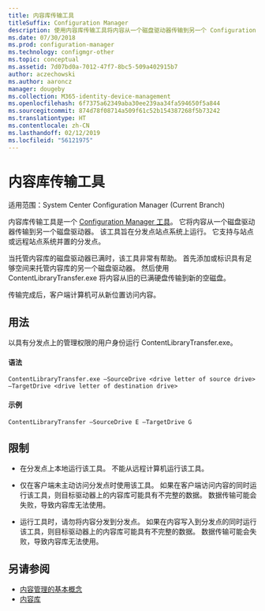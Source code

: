 ```yaml
---
title: 内容库传输工具
titleSuffix: Configuration Manager
description: 使用内容库传输工具将内容从一个磁盘驱动器传输到另一个 Configuration Manager 分发点上。
ms.date: 07/30/2018
ms.prod: configuration-manager
ms.technology: configmgr-other
ms.topic: conceptual
ms.assetid: 7d07bd0a-7012-47f7-8bc5-509a402915b7
author: aczechowski
ms.author: aaroncz
manager: dougeby
ms.collection: M365-identity-device-management
ms.openlocfilehash: 6f7375a62349aba30ee239aa34fa594650f5a844
ms.sourcegitcommit: 874d78f08714a509f61c52b154387268f5b73242
ms.translationtype: HT
ms.contentlocale: zh-CN
ms.lasthandoff: 02/12/2019
ms.locfileid: "56121975"
---
```

# <a name="content-library-transfer-tool"></a>内容库传输工具

适用范围：System Center Configuration Manager (Current Branch)

内容库传输工具是一个 [Configuration Manager 工具](/sccm/core/support/tools)。 它将内容从一个磁盘驱动器传输到另一个磁盘驱动器。 该工具旨在分发点站点系统上运行。 它支持与站点或远程站点系统并置的分发点。  

当托管内容库的磁盘驱动器已满时，该工具非常有帮助。 首先添加或标识具有足够空间来托管内容库的另一个磁盘驱动器。 然后使用 ContentLibraryTransfer.exe 将内容从旧的已满硬盘传输到新的空磁盘。
 
传输完成后，客户端计算机可从新位置访问内容。



## <a name="usage"></a>用法 

以具有分发点上的管理权限的用户身份运行 ContentLibraryTransfer.exe。 

#### <a name="syntax"></a>语法 
`ContentLibraryTransfer.exe –SourceDrive <drive letter of source drive> –TargetDrive <drive letter of destination drive>`

#### <a name="example"></a>示例
`ContentLibraryTransfer –SourceDrive E –TargetDrive G`



## <a name="limitations"></a>限制

- 在分发点上本地运行该工具。 不能从远程计算机运行该工具。  

- 仅在客户端未主动访问分发点时使用该工具。 如果在客户端访问内容的同时运行该工具，则目标驱动器上的内容库可能具有不完整的数据。 数据传输可能会失败，导致内容库无法使用。  

- 运行工具时，请勿将内容分发到分发点。 如果在内容写入到分发点的同时运行该工具，则目标驱动器上的内容库可能具有不完整的数据。 数据传输可能会失败，导致内容库无法使用。



## <a name="see-also"></a>另请参阅

- [内容管理的基本概念](/sccm/core/plan-design/hierarchy/fundamental-concepts-for-content-management)
- [内容库](/sccm/core/plan-design/hierarchy/the-content-library)
